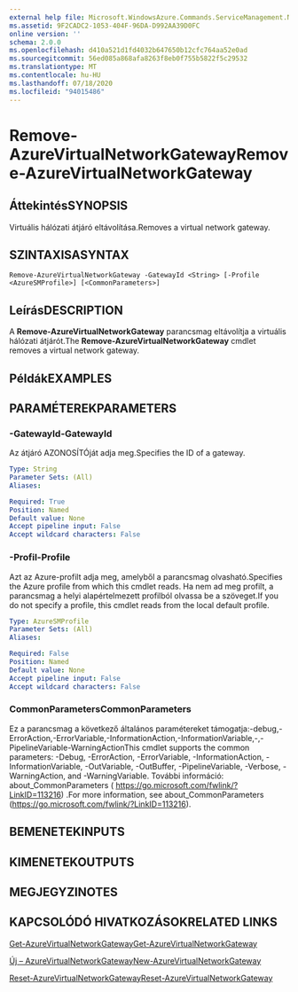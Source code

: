 ```yaml
---
external help file: Microsoft.WindowsAzure.Commands.ServiceManagement.Network.dll-Help.xml
ms.assetid: 9F2CADC2-1053-404F-96DA-D992AA39D0FC
online version: ''
schema: 2.0.0
ms.openlocfilehash: d410a521d1fd4032b647650b12cfc764aa52e0ad
ms.sourcegitcommit: 56ed085a868afa8263f8eb0f755b5822f5c29532
ms.translationtype: MT
ms.contentlocale: hu-HU
ms.lasthandoff: 07/18/2020
ms.locfileid: "94015486"
---
```

# <span data-ttu-id="42265-101">Remove-AzureVirtualNetworkGateway</span><span class="sxs-lookup"><span data-stu-id="42265-101">Remove-AzureVirtualNetworkGateway</span></span>

## <span data-ttu-id="42265-102">Áttekintés</span><span class="sxs-lookup"><span data-stu-id="42265-102">SYNOPSIS</span></span>
<span data-ttu-id="42265-103">Virtuális hálózati átjáró eltávolítása.</span><span class="sxs-lookup"><span data-stu-id="42265-103">Removes a virtual network gateway.</span></span>

## <span data-ttu-id="42265-104">SZINTAXISA</span><span class="sxs-lookup"><span data-stu-id="42265-104">SYNTAX</span></span>

```
Remove-AzureVirtualNetworkGateway -GatewayId <String> [-Profile <AzureSMProfile>] [<CommonParameters>]
```

## <span data-ttu-id="42265-105">Leírás</span><span class="sxs-lookup"><span data-stu-id="42265-105">DESCRIPTION</span></span>
<span data-ttu-id="42265-106">A **Remove-AzureVirtualNetworkGateway** parancsmag eltávolítja a virtuális hálózati átjárót.</span><span class="sxs-lookup"><span data-stu-id="42265-106">The **Remove-AzureVirtualNetworkGateway** cmdlet removes a virtual network gateway.</span></span>

## <span data-ttu-id="42265-107">Példák</span><span class="sxs-lookup"><span data-stu-id="42265-107">EXAMPLES</span></span>

## <span data-ttu-id="42265-108">PARAMÉTEREK</span><span class="sxs-lookup"><span data-stu-id="42265-108">PARAMETERS</span></span>

### <span data-ttu-id="42265-109">-GatewayId</span><span class="sxs-lookup"><span data-stu-id="42265-109">-GatewayId</span></span>
<span data-ttu-id="42265-110">Az átjáró AZONOSÍTÓját adja meg.</span><span class="sxs-lookup"><span data-stu-id="42265-110">Specifies the ID of a gateway.</span></span>

```yaml
Type: String
Parameter Sets: (All)
Aliases: 

Required: True
Position: Named
Default value: None
Accept pipeline input: False
Accept wildcard characters: False
```

### <span data-ttu-id="42265-111">-Profil</span><span class="sxs-lookup"><span data-stu-id="42265-111">-Profile</span></span>
<span data-ttu-id="42265-112">Azt az Azure-profilt adja meg, amelyből a parancsmag olvasható.</span><span class="sxs-lookup"><span data-stu-id="42265-112">Specifies the Azure profile from which this cmdlet reads.</span></span> <span data-ttu-id="42265-113">Ha nem ad meg profilt, a parancsmag a helyi alapértelmezett profilból olvassa be a szöveget.</span><span class="sxs-lookup"><span data-stu-id="42265-113">If you do not specify a profile, this cmdlet reads from the local default profile.</span></span>

```yaml
Type: AzureSMProfile
Parameter Sets: (All)
Aliases: 

Required: False
Position: Named
Default value: None
Accept pipeline input: False
Accept wildcard characters: False
```

### <span data-ttu-id="42265-114">CommonParameters</span><span class="sxs-lookup"><span data-stu-id="42265-114">CommonParameters</span></span>
<span data-ttu-id="42265-115">Ez a parancsmag a következő általános paramétereket támogatja:-debug,-ErrorAction,-ErrorVariable,-InformationAction,-InformationVariable,-,-PipelineVariable-WarningAction</span><span class="sxs-lookup"><span data-stu-id="42265-115">This cmdlet supports the common parameters: -Debug, -ErrorAction, -ErrorVariable, -InformationAction, -InformationVariable, -OutVariable, -OutBuffer, -PipelineVariable, -Verbose, -WarningAction, and -WarningVariable.</span></span> <span data-ttu-id="42265-116">További információ: about_CommonParameters ( https://go.microsoft.com/fwlink/?LinkID=113216) .</span><span class="sxs-lookup"><span data-stu-id="42265-116">For more information, see about_CommonParameters (https://go.microsoft.com/fwlink/?LinkID=113216).</span></span>

## <span data-ttu-id="42265-117">BEMENETEK</span><span class="sxs-lookup"><span data-stu-id="42265-117">INPUTS</span></span>

## <span data-ttu-id="42265-118">KIMENETEK</span><span class="sxs-lookup"><span data-stu-id="42265-118">OUTPUTS</span></span>

## <span data-ttu-id="42265-119">MEGJEGYZI</span><span class="sxs-lookup"><span data-stu-id="42265-119">NOTES</span></span>

## <span data-ttu-id="42265-120">KAPCSOLÓDÓ HIVATKOZÁSOK</span><span class="sxs-lookup"><span data-stu-id="42265-120">RELATED LINKS</span></span>

[<span data-ttu-id="42265-121">Get-AzureVirtualNetworkGateway</span><span class="sxs-lookup"><span data-stu-id="42265-121">Get-AzureVirtualNetworkGateway</span></span>](./Get-AzureVirtualNetworkGateway.md)

[<span data-ttu-id="42265-122">Új – AzureVirtualNetworkGateway</span><span class="sxs-lookup"><span data-stu-id="42265-122">New-AzureVirtualNetworkGateway</span></span>](./New-AzureVirtualNetworkGateway.md)

[<span data-ttu-id="42265-123">Reset-AzureVirtualNetworkGateway</span><span class="sxs-lookup"><span data-stu-id="42265-123">Reset-AzureVirtualNetworkGateway</span></span>](./Reset-AzureVirtualNetworkGateway.md)



